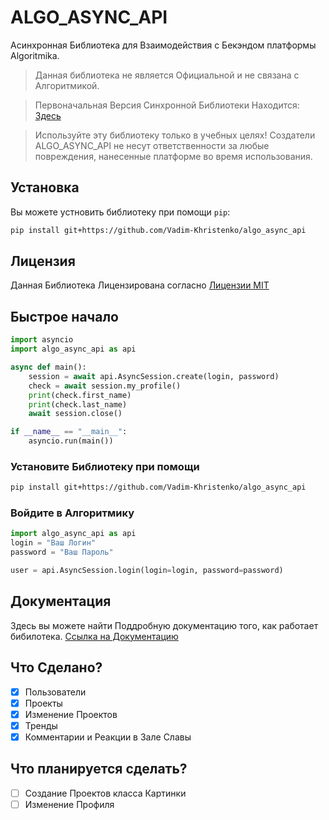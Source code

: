# ALGO_ASYNC_API

Асинхронная Библиотека для Взаимодействия с Бекэндом платформы Algoritmika.

> Данная библиотека не является Официальной и не связана с Алгоритмикой.

> Первоначальная Версия Синхронной Библиотеки Находится: [Здесь](https://github.com/moontr3/algo_api/)

> Используйте эту библиотеку только в учебных целях! Создатели ALGO_ASYNC_API не несут ответственности за любые повреждения, нанесенные платформе во время использования.

## Установка

Вы можете устновить библиотеку при помощи `pip`:

```bash
pip install git+https://github.com/Vadim-Khristenko/algo_async_api
```

## Лицензия

Данная Библиотека Лицензирована согласно [Лицензии MIT](LICENSE)

## Быстрое начало

```python
import asyncio
import algo_async_api as api

async def main():
    session = await api.AsyncSession.create(login, password)
    check = await session.my_profile()
    print(check.first_name)
    print(check.last_name)
    await session.close()

if __name__ == "__main__":
    asyncio.run(main())
```

### Установите Библиотеку при помощи

```bash
pip install git+https://github.com/Vadim-Khristenko/algo_async_api
```

### Войдите в Алгоритмику

```python
import algo_async_api as api
login = "Ваш Логин"
password = "Ваш Пароль"

user = api.AsyncSession.login(login=login, password=password)

```

## Документация

Здесь вы можете найти Поддробную документацию того, как работает бибилотека. [Ссылка на Документацию](docs/Documentation.md)

## Что Сделано?

- [x] Пользователи
- [x] Проекты
- [x] Изменение Проектов
- [x] Тренды
- [x] Комментарии и Реакции в Зале Славы

## Что планируется сделать?

- [ ] Создание Проектов класса Картинки
- [ ] Изменение Профиля
